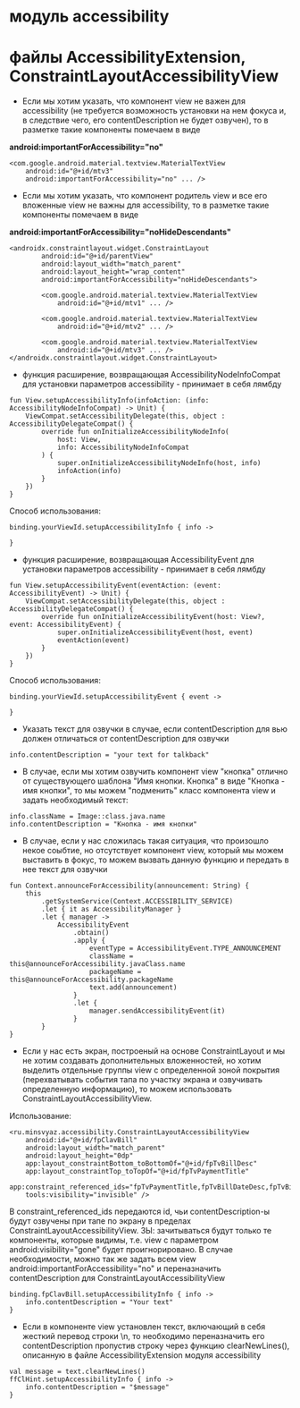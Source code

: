 # модуль accessibility
# файлы AccessibilityExtension, ConstraintLayoutAccessibilityView

- Если мы хотим указать, что компонент view не важен для accessibility (не требуется возможность установки на нем фокуса и, в следствие чего, его 
contentDescription не будет озвучен), то в разметке такие компоненты помечаем в виде

**android:importantForAccessibility="no"**

```
<com.google.android.material.textview.MaterialTextView
    android:id="@+id/mtv3"
    android:importantForAccessibility="no" ... />
```



- Если мы хотим указать, что компонент родитель view и все его вложенные view не важны для accessibility, то в разметке такие компоненты помечаем в виде

**android:importantForAccessibility="noHideDescendants"**

```
<androidx.constraintlayout.widget.ConstraintLayout
        android:id="@+id/parentView"
        android:layout_width="match_parent"
        android:layout_height="wrap_content"
        android:importantForAccessibility="noHideDescendants">
        
        <com.google.android.material.textview.MaterialTextView
            android:id="@+id/mtv1" ... />

        <com.google.android.material.textview.MaterialTextView
            android:id="@+id/mtv2" ... />

        <com.google.android.material.textview.MaterialTextView
            android:id="@+id/mtv3" ... />
</androidx.constraintlayout.widget.ConstraintLayout>
```





- функция расширение, возвращающая AccessibilityNodeInfoCompat для установки параметров accessibility - принимает в себя лямбду
 
```
fun View.setupAccessibilityInfo(infoAction: (info: AccessibilityNodeInfoCompat) -> Unit) {
    ViewCompat.setAccessibilityDelegate(this, object : AccessibilityDelegateCompat() {
        override fun onInitializeAccessibilityNodeInfo(
            host: View,
            info: AccessibilityNodeInfoCompat
        ) {
            super.onInitializeAccessibilityNodeInfo(host, info)
            infoAction(info)
        }
    })
}
```

Способ использования:
```
binding.yourViewId.setupAccessibilityInfo { info ->
    
}
```




- функция расширение, возвращающая AccessibilityEvent для установки параметров accessibility - принимает в себя лямбду
```
fun View.setupAccessibilityEvent(eventAction: (event: AccessibilityEvent) -> Unit) {
    ViewCompat.setAccessibilityDelegate(this, object : AccessibilityDelegateCompat() {
        override fun onInitializeAccessibilityEvent(host: View?, event: AccessibilityEvent) {
            super.onInitializeAccessibilityEvent(host, event)
            eventAction(event)
        }
    })
}
```
Способ использования:
```
binding.yourViewId.setupAccessibilityEvent { event ->
    
}
```





- Указать текст для озвучки в случае, если contentDescription для вью должен отличаться от contentDescription для озвучки

```
info.contentDescription = "your text for talkback" 
```

- В случае, если мы хотим озвучить компонент view "кнопка" отлично от существующего шаблона "Имя кнопки. Кнопка" в виде "Кнопка - имя кнопки", то мы можем "подменить" класс компонента view и задать необходимый текст:
```
info.className = Image::class.java.name
info.contentDescription = "Кнопка - имя кнопки" 
```




- В случае, если у нас сложилась такая ситуация, что произошло некое соыбтие, но отсутствует компонент view, который мы можем выставить в фокус,
то можем вызвать данную функцию и передать в нее текст для озвучки
```
fun Context.announceForAccessibility(announcement: String) {
    this
        .getSystemService(Context.ACCESSIBILITY_SERVICE)
        .let { it as AccessibilityManager }
        .let { manager ->
            AccessibilityEvent
                .obtain()
                .apply {
                    eventType = AccessibilityEvent.TYPE_ANNOUNCEMENT
                    className = this@announceForAccessibility.javaClass.name
                    packageName = this@announceForAccessibility.packageName
                    text.add(announcement)
                }
                .let {
                    manager.sendAccessibilityEvent(it)
                }
        }
}
```




- Если у нас есть экран, построеный на основе ConstraintLayout и мы не хотим создавать дополнительных вложенностей, но хотим выделить отдельные группы view
с определенной зоной покрытия (перехватывать события тапа по участку экрана и озвучивать определенную информацию), то можем использовать 
ConstraintLayoutAccessibilityView.

Использование:
```
<ru.minsvyaz.accessibility.ConstraintLayoutAccessibilityView
    android:id="@+id/fpClavBill"
    android:layout_width="match_parent"
    android:layout_height="0dp"
    app:layout_constraintBottom_toBottomOf="@+id/fpTvBillDesc"
    app:layout_constraintTop_toTopOf="@+id/fpTvPaymentTitle"
    app:constraint_referenced_ids="fpTvPaymentTitle,fpTvBillDateDesc,fpTvBillDesc"
    tools:visibility="invisible" />
```

В constraint_referenced_ids передаются id, чьи contentDescription-ы будут озвучены при тапе по экрану в пределах ConstraintLayoutAccessibilityView.
ЗЫ: зачитываться будут только те компоненты, которые видимы, т.е. view с параметром android:visibility="gone" будет проигнорировано.
В случае необходимости, можно так же задать всем view android:importantForAccessibility="no" и переназначить contentDescription для ConstraintLayoutAccessibilityView

```
binding.fpClavBill.setupAccessibilityInfo { info ->
    info.contentDescription = "Your text" 
}
```





- Если в компоненте view установлен текст, включающий в себя жесткий перевод строки \n, то необходимо переназначить его contentDescription пропустив строку
через функцию clearNewLines(), описанную в файле AccessibilityExtension модуля accessibility

```
val message = text.clearNewLines()
ffClHint.setupAccessibilityInfo { info ->
    info.contentDescription = "$message"
}
```
